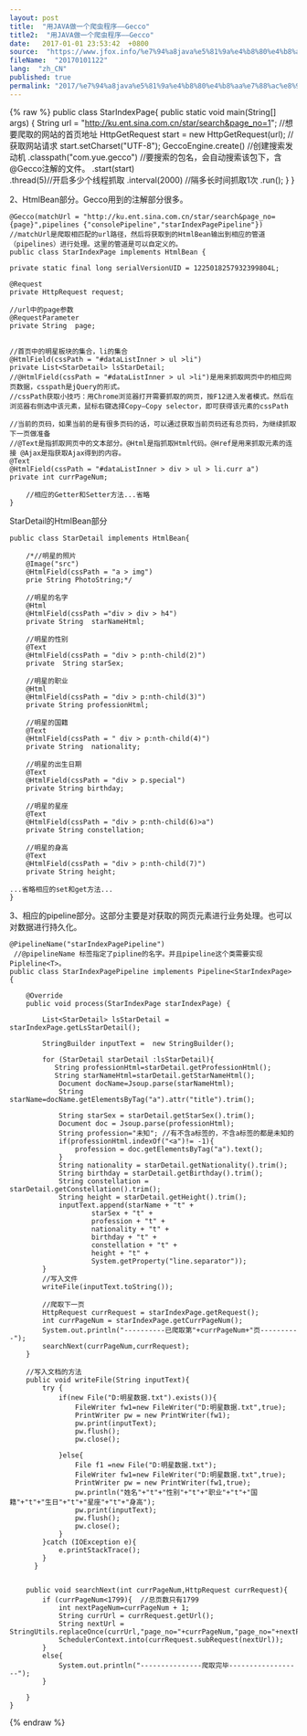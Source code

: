 ```yaml
---
layout: post
title:  "用JAVA做一个爬虫程序——Gecco"
title2:  "用JAVA做一个爬虫程序——Gecco"
date:   2017-01-01 23:53:42  +0800
source:  "https://www.jfox.info/%e7%94%a8java%e5%81%9a%e4%b8%80%e4%b8%aa%e7%88%ac%e8%99%ab%e7%a8%8b%e5%ba%8fgecco.html"
fileName:  "20170101122"
lang:  "zh_CN"
published: true
permalink: "2017/%e7%94%a8java%e5%81%9a%e4%b8%80%e4%b8%aa%e7%88%ac%e8%99%ab%e7%a8%8b%e5%ba%8fgecco.html"
---
```

{% raw %}
public class StarIndexPage{
        public static void main(String[] args) {
        String url = "http://ku.ent.sina.com.cn/star/search&page_no=1"; //想要爬取的网站的首页地址
        HttpGetRequest start = new HttpGetRequest(url); //获取网站请求
        start.setCharset("UTF-8");
        GeccoEngine.create() //创建搜索发动机
                   .classpath("com.yue.gecco") //要搜索的包名，会自动搜索该包下，含@Gecco注解的文件。
                   .start(start)   
                   .thread(5)//开启多少个线程抓取
                   .interval(2000) //隔多长时间抓取1次
                   .run();
         }
    }

2、HtmlBean部分。Gecco用到的注解部分很多。

    @Gecco(matchUrl = "http://ku.ent.sina.com.cn/star/search&page_no={page}",pipelines {"consolePipeline","starIndexPagePipeline"})
    //matchUrl是爬取相匹配的url路径，然后将获取到的HtmlBean输出到相应的管道（pipelines）进行处理。这里的管道是可以自定义的。
    public class StarIndexPage implements HtmlBean {
    
    private static final long serialVersionUID = 1225018257932399804L;
    
    @Request   
    private HttpRequest request;
    
    //url中的page参数
    @RequestParameter
    private String  page;
    
    
    //首页中的明星板块的集合，li的集合
    @HtmlField(cssPath = "#dataListInner > ul >li")
    private List<StarDetail> lsStarDetail;
    //@HtmlField(cssPath = "#dataListInner > ul >li")是用来抓取网页中的相应网页数据，csspath是jQuery的形式。
    //cssPath获取小技巧：用Chrome浏览器打开需要抓取的网页，按F12进入发者模式。然后在浏览器右侧选中该元素，鼠标右键选择Copy–Copy selector，即可获得该元素的cssPath
    
    //当前的页码，如果当前的是有很多页码的话，可以通过获取当前页码还有总页码，为继续抓取下一页做准备
    //@Text是指抓取网页中的文本部分。@Html是指抓取Html代码。@Href是用来抓取元素的连接 @Ajax是指获取Ajax得到的内容。
    @Text
    @HtmlField(cssPath = "#dataListInner > div > ul > li.curr a")
    private int currPageNum;
    
        //相应的Getter和Setter方法...省略
    }
    

StarDetail的HtmlBean部分

    public class StarDetail implements HtmlBean{
    
        /*//明星的照片
        @Image("src")
        @HtmlField(cssPath = "a > img")
        prie String PhotoString;*/
    
        //明星的名字
        @Html
        @HtmlField(cssPath ="div > div > h4")
        private String  starNameHtml;
    
        //明星的性别
        @Text
        @HtmlField(cssPath = "div > p:nth-child(2)")
        private  String starSex;
    
        //明星的职业
        @Html
        @HtmlField(cssPath = "div > p:nth-child(3)")
        private String professionHtml;
    
        //明星的国籍
        @Text
        @HtmlField(cssPath = " div > p:nth-child(4)")
        private String  nationality;
    
        //明星的出生日期
        @Text
        @HtmlField(cssPath = "div > p.special")
        private String birthday;
    
        //明星的星座
        @Text
        @HtmlField(cssPath = "div > p:nth-child(6)>a")
        private String constellation;
    
        //明星的身高
        @Text
        @HtmlField(cssPath = "div > p:nth-child(7)")
        private String height;
    
    ...省略相应的set和get方法...
    }
    

3、相应的pipeline部分。这部分主要是对获取的网页元素进行业务处理。也可以对数据进行持久化。

    @PipelineName("starIndexPagePipeline") 
     //@pipelineName 标签指定了pipline的名字。并且pipeline这个类需要实现Pipleline<T>。
    public class StarIndexPagePipeline implements Pipeline<StarIndexPage> {
    
        @Override
        public void process(StarIndexPage starIndexPage) {
    
            List<StarDetail> lsStarDetail = starIndexPage.getLsStarDetail();
    
            StringBuilder inputText =  new StringBuilder();
    
            for (StarDetail starDetail :lsStarDetail){
               String professionHtml=starDetail.getProfessionHtml();
               String starNameHtml=starDetail.getStarNameHtml();
                Document docName=Jsoup.parse(starNameHtml);
                String starName=docName.getElementsByTag("a").attr("title").trim();
    
                String starSex = starDetail.getStarSex().trim();
                Document doc = Jsoup.parse(professionHtml);
                String profession="未知"; //有不含a标签的，不含a标签的都是未知的
                if(professionHtml.indexOf("<a")!= -1){
                    profession = doc.getElementsByTag("a").text();
                }
                String nationality = starDetail.getNationality().trim();
                String birthday = starDetail.getBirthday().trim();
                String constellation = starDetail.getConstellation().trim();
                String height = starDetail.getHeight().trim();
                inputText.append(starName + "t" +
                        starSex + "t" +
                        profession + "t" +
                        nationality + "t" +
                        birthday + "t" +
                        constellation + "t" +
                        height + "t" +
                        System.getProperty("line.separator"));
            }
            //写入文件
            writeFile(inputText.toString());
    
            //爬取下一页
            HttpRequest currRequest = starIndexPage.getRequest();
            int currPageNum = starIndexPage.getCurrPageNum();
            System.out.println("----------已爬取第"+currPageNum+"页----------");
            searchNext(currPageNum,currRequest);
        }
    
        //写入文档的方法
        public void writeFile(String inputText){
            try {
                if(new File("D:明星数据.txt").exists()){
                    FileWriter fw1=new FileWriter("D:明星数据.txt",true);
                    PrintWriter pw = new PrintWriter(fw1);
                    pw.print(inputText);
                    pw.flush();
                    pw.close();
    
                }else{
                    File f1 =new File("D:明星数据.txt");
                    FileWriter fw1=new FileWriter("D:明星数据.txt",true);
                    PrintWriter pw = new PrintWriter(fw1,true);
                    pw.println("姓名"+"t"+"性别"+"t"+"职业"+"t"+"国籍"+"t"+"生日"+"t"+"星座"+"t"+"身高");
                    pw.print(inputText);
                    pw.flush();
                    pw.close();
                }
            }catch (IOException e){
                e.printStackTrace();
            }
          }
    
    
        public void searchNext(int currPageNum,HttpRequest currRequest){
            if (currPageNum<1799){  //总页数只有1799
                int nextPageNum=currPageNum + 1;
                String currUrl = currRequest.getUrl();
                String nextUrl = StringUtils.replaceOnce(currUrl,"page_no="+currPageNum,"page_no="+nextPageNum);
                SchedulerContext.into(currRequest.subRequest(nextUrl));
            }
            else{
                System.out.println("---------------爬取完毕------------------");
            }
    
        }
    }
{% endraw %}

